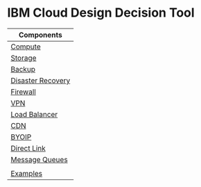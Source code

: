 # IBM Cloud Design Decision Tool

| Components |
| ---------- |
| [Compute](compute_options.md) |
| [Storage](storage_options.md) |
| [Backup](backup_options.md) |
| [Disaster Recovery](disaster_recovery_options.md) |
| [Firewall](firewall_options.md) |
| [VPN](vpn_options.md) |
| [Load Balancer](load_balancer_options.md) |
| [CDN](cdn_options.md) |
| [BYOIP](byoip_options.md) |
| [Direct Link](direct_link_options.md) |
| [Message Queues](message_queues_options.md) |
| |
| [Examples](example_usage.md) |

